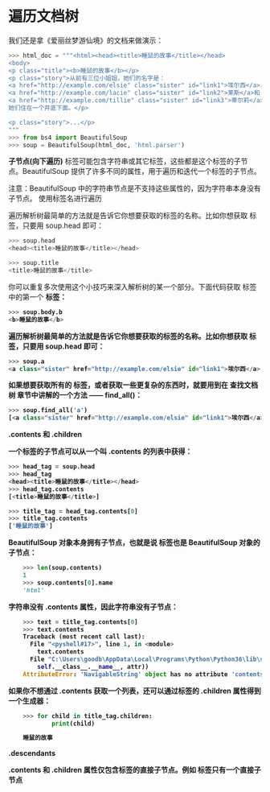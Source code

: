 遍历文档树
==============================
我们还是拿《爱丽丝梦游仙境》的文档来做演示：

```python
>>> html_doc = """<html><head><title>睡鼠的故事</title></head>
<body>
<p class="title"><b>睡鼠的故事</b></p>
<p class="story">从前有三位小姐姐，她们的名字是：
<a href="http://example.com/elsie" class="sister" id="link1">埃尔西</a>，
<a href="http://example.com/lacie" class="sister" id="link2">莱斯</a>和
<a href="http://example.com/tillie" class="sister" id="link3">蒂尔莉</a>；
她们住在一个井底下面。</p>

<p class="story">...</p>
"""
>>> from bs4 import BeautifulSoup
>>> soup = BeautifulSoup(html_doc, 'html.parser')
```
**子节点(向下遍历)**
标签可能包含字符串或其它标签，这些都是这个标签的子节点。BeautifulSoup 提供了许多不同的属性，用于遍历和迭代一个标签的子节点。

注意：BeautifulSoup 中的字符串节点是不支持这些属性的，因为字符串本身没有子节点。
使用标签名进行遍历

遍历解析树最简单的方法就是告诉它你想要获取的标签的名称。比如你想获取 <head> 标签，只要用 soup.head 即可：
```python
>>> soup.head
<head><title>睡鼠的故事</title></head>

>>> soup.title
<title>睡鼠的故事</title>
```
你可以重复多次使用这个小技巧来深入解析树的某一个部分。下面代码获取 <body> 标签中的第一个 <b> 标签：
```python
>>> soup.body.b
<b>睡鼠的故事</b>
```
遍历解析树最简单的方法就是告诉它你想要获取的标签的名称。比如你想获取 <head> 标签，只要用 soup.head 即可：
```python
>>> soup.a
<a class="sister" href="http://example.com/elsie" id="link1">埃尔西</a>
```
如果想要获取所有的 <a> 标签，或者获取一些更复杂的东西时，就要用到在 查找文档树 章节中讲解的一个方法 —— find_all()：
```python
>>> soup.find_all('a')
[<a class="sister" href="http://example.com/elsie" id="link1">埃尔西</a>, <a class="sister" href="http://example.com/lacie" id="link2">莱斯</a>, <a class="sister" href="http://example.com/tillie" id="link3">蒂尔莉</a>]
```
.contents 和 .children

一个标签的子节点可以从一个叫 .contents 的列表中获得：
```python
>>> head_tag = soup.head
>>> head_tag
<head><title>睡鼠的故事</title></head>
>>> head_tag.contents
[<title>睡鼠的故事</title>]

>>> title_tag = head_tag.contents[0]
>>> title_tag.contents
['睡鼠的故事']
```
BeautifulSoup 对象本身拥有子节点，也就是说 <html> 标签也是 BeautifulSoup 对象的子节点：

```python
    >>> len(soup.contents)
    1
    >>> soup.contents[0].name
    'html'
```
字符串没有 .contents 属性，因此字符串没有子节点：

```python
    >>> text = title_tag.contents[0]
    >>> text.contents
    Traceback (most recent call last):
      File "<pyshell#17>", line 1, in <module>
        text.contents
      File "C:\Users\goodb\AppData\Local\Programs\Python\Python36\lib\site-packages\bs4\element.py", line 737, in __getattr__
        self.__class__.__name__, attr))
    AttributeError: 'NavigableString' object has no attribute 'contents'
```
如果你不想通过 .contents 获取一个列表，还可以通过标签的 .children 属性得到一个生成器：
```python
    >>> for child in title_tag.children:
            print(child)

    睡鼠的故事
```
.descendants

.contents 和 .children 属性仅包含标签的直接子节点。例如 <head> 标签只有一个直接子节点 <title> 标签：
```python
    >>> head_tag.contents
    [<title>睡鼠的故事</title>]
```
但是，<title> 标签自身也有一个子节点：字符串 "睡鼠的故事"，这种情况下字符串 "睡鼠的故事" 也属于 <head> 标签的子孙节点。如果要对多层子孙节点进行递归迭代，可以使用 .descendants 属性完成任务：

```python
>>> for child in head_tag.descendants:
        print(child)

<title>睡鼠的故事</title>
```
上面的例子中，<head> 标签只有一个子节点，但是有 2 个子孙节点：<head> 标签和 <head> 标签的子节点。BeautifulSoup 有一个直接子节点（<html> 标签），却有很多子孙节点：

```python
    >>> len(list(soup.children))
    1
    >>> len(list(soup.descendants))
    26
```
**.string**

如果标签只有一个子节点，并且这个子节点是一个 NavigableString 对象，那么可以用 .string 将其获取：

```python
    >>> head_tag.contents
    [<title>睡鼠的故事</title>]

    >>> head_tag.string
    '睡鼠的故事'
```
如果一个标签包含不止一个子节点，那么就不清楚 .string 应该指向谁了，所以此时 .string 的值是 None：
```python
    >>> print(soup.html.string)
    None
```
**.strings 和 stripped_strings**

如果一个标签中不止一个子节点，你也是可以获取里面包含的字符串的（不止一个），需要使用 .strings 生成器：
```python
    >>> for string in soup.strings:
            print(repr(string))
           
    '睡鼠的故事'
    '\n'
    '\n'
    '睡鼠的故事'
    '\n'
    '从前有三位小姐姐，她们的名字是：\n'
    '埃尔西'
    '，\n'
    '莱斯'
    '和\n'
    '蒂尔莉'
    '；\n她们住在一个井底下面。'
    '\n'
    '...'
    '\n'
```
输出的这些字符串中可能包含了很多空格或空行，对我们来说一点用都没有……使用 .stripped_strings 可以去除多余空白：

```python
    >>> for string in soup.stripped_strings:
            print(repr(string))

    '睡鼠的故事'
    '睡鼠的故事'
    '从前有三位小姐姐，她们的名字是：'
    '埃尔西'
    '，'
    '莱斯'
    '和'
    '蒂尔莉'
    '；\n她们住在一个井底下面。'
    '...'
```

这样全部空行都会被忽略掉，段首和段末的空白字符也会被删除。

**父节点（向上遍历)**

我们继续以“家族树”作类比，每一个标签和字符串都有一个父节点：它们总是被包含在另外一个标签中。

**.parent**

你可以使用 .parent 属性访问一个元素的父节点。举个栗子，《爱丽丝梦游仙境》这个文档中，<head> 标签就是 <title> 标签的父节点：

```python
    >>> title_tag = soup.title
    >>> title_tag
    <title>睡鼠的故事</title>
    >>> title_tag.parent
    <head><title>睡鼠的故事</title></head>
```

字符串本身有一个父节点，就是包含它的 <title> 标签：

```python
    >>> title_tag.string.parent
    <title>睡鼠的故事</title>
```
顶层节点比如 <html> 的父节点是 BeautifulSoup 对象本身：

```python
    >>> html_tag = soup.html
    >>> type(html_tag.parent)
    <class 'bs4.BeautifulSoup'>
```
BeautifulSoup 对象的 .parent 是 None：

```python
    >>> print(soup.parent)
    None
```

**.parents**

你可以使用 .parents 迭代一个元素的所有父节点。下面例子使用了 .parents 属性遍历了 <a> 标签的所有父节点：

```python
    >>> link = soup.a
    >>> link
    <a class="sister" href="http://example.com/elsie" id="link1">埃尔西</a>
    >>> for parent in link.parents:
            if parent is None:
                    print(parent)
            else:
                    print(parent.name)
           
    p
    body
    html
    [document]
```

**兄弟节点（左右遍历）**

大家请看一段简单的例子：

```python
    >>> sibling_soup = BeautifulSoup("<a><b>text1</b><c>text2</c></b></a>", "html.parser")
    >>> print(sibling_soup.prettify())
    <a>
    <b>
      text1
    </b>
    <c>
      text2
    </c>
    </a>
```

<b> 标签和 <c> 标签在同一层：它们都是 <a> 标签的直接子节点，我们将它们成为兄弟节点。当一段文档以标准格式输出时，兄弟节点有相同的缩进级别。

**.next_sibling 和 .previous_sibling**

你可以使用 .next_sibling 和 .previous_sibling 去遍历解析树里处于同一层的元素：

```python
    >>> sibling_soup.b.next_sibling
    <c>text2</c>

    >>> sibling_soup.c.previous_sibling
    <b>text1</b>
```

<b> 标签有一个 .next_sibling，但是没有 .previous_sibling，因为在同一层里，<b> 标签的前面没有其他东西了。同样的道理，<c> 标签拥有一个 .previous_sibling，但却没有 .next_sibling：

```python
    >>> print(sibling_soup.b.previous_sibling)
    None

    >>> print(sibling_soup.c.next_sibling)
    None
```
字符串 "text1" 和 "text2" 并不是兄弟节点，因为它们没有共同的老爸（父节点）：

```python
    >>> sibling_soup.b.string
    'text1'
    >>> print(sibling_soup.b.string.next_sibling)
    None
```
在现实情况中，一个标签的 .next_sibling 或 .previous_sibling 通常是一个包含空格的字符串。让我回到《爱丽丝梦游仙境》中：

```python
    <a href="http://example.com/elsie" class="sister" id="link1">埃尔西</a>，
    <a href="http://example.com/lacie" class="sister" id="link2">莱斯</a>和
    <a href="http://example.com/tillie" class="sister" id="link3">蒂尔莉</a>；
```

如果你觉得第一个 <a> 标签的 .next_sibling 是第二个 <a> 标签，那你就错了！事实上，它的结果是一个字符串 —— 由逗号和换行符构成，用于隔开第二个 <a> 标签：

```python
    >>> link = soup.a
    >>> link
    <a class="sister" href="http://example.com/elsie" id="link1">埃尔西</a>

    >>> link.next_sibling
    '，\n'
```
第二个 <a> 标签是逗号的 .next_sibling 属性：

```python
    >>> link.next_sibling.next_sibling
    <a class="sister" href="http://example.com/lacie" id="link2">莱斯</a>
```

**.next_siblings 和 .previous_siblings**

你可以通过 .next_siblings 和 .previous_siblings 属性对当前节点的所有兄弟节点迭代输出：

```python
    >>> link.next_sibling.next_sibling
    <a class="sister" href="http://example.com/lacie" id="link2">莱斯</a>
    >>> for sibling in soup.a.next_siblings:
            print(repr(sibling))
           
    '，\n'
    <a class="sister" href="http://example.com/lacie" id="link2">莱斯</a>
    '和\n'
    <a class="sister" href="http://example.com/tillie" id="link3">蒂尔莉</a>
    '；\n她们住在一个井底下面。'

    >>> for sibling in soup.find(id="link3").previous_siblings:
            print(repr(sibling))
           
    '和\n'
    <a class="sister" href="http://example.com/lacie" id="link2">莱斯</a>
    '，\n'
    <a class="sister" href="http://example.com/elsie" id="link1">埃尔西</a>
    '从前有三位小姐姐，她们的名字是：\n'
```

**回退和前进**

看一下《爱丽丝梦游仙境》的开头部分：

```python
    <html><head><title>睡鼠的故事</title></head>
    <p class="title"><b>睡鼠的故事</b></p>
```

HTML 解析器把这段字符串转换成一连串的事件：打开一个 <html> 标签 -> 打开一个 <head> 标签 -> 打开一个 <title> 标签 -> 添加一段字符串 ->
关闭一个 <title> 标签 -> 打开 <p> 标签等等。BeautifulSoup 提供了重现文档初始解析的工具。

**.next_element 和 .previous_element**

字符串或对象的 .next_element 属性指向下一个被解析的对象，结果可能与 .next_sibling 相同，但通常是不一样的。

这是《爱丽丝梦游仙境》文档中最后一个 <a> 标签，它的 .next_sibling 属性是指当前标签后紧接着的字符串：

```python
    >>> last_a_tag = soup.find("a", id="link3")
    >>> last_a_tag
    <a class="sister" href="http://example.com/tillie" id="link3">蒂尔莉</a>

    >>> last_a_tag.next_sibling
    '；\n她们住在一个井底下面。'
```
但是这个 <a> 标签的 .next_element 属性则是指在 <a> 标签之后被解析内容，所以应该是字符串 "蒂尔莉"：
```python
    >>> last_a_tag.next_element
    '蒂尔莉'
```

这是因为在原始文档中，字符串 "蒂尔莉" 在分号前出现，解析器先进入 <a> 标签，然后是字符串 "蒂尔莉"，接着关闭 </a> 标签，最后是分号和剩余部分。分号与 <a> 标签在同一层级，但是字符串 "蒂尔莉" 会被先解析。

.previous_element 属性刚好与 .next_element 相反，它指向当前被解析的对象的前一个解析对象：

```python
    >>> last_a_tag.previous_element
    '和\n'
    >>> last_a_tag.previous_element.next_element
    <a class="sister" href="http://example.com/tillie" id="link3">蒂尔莉</a>
```

**.next_elements 和 .previous_elements**

通过 .next_elements 和 .previous_elements 的迭代器就可以向前或向后访问文档的解析内容，就好像文档正在被解析一样：

```python
    >>> for element in last_a_tag.next_elements:
            print(repr(element))
           
    '蒂尔莉'
    '；\n她们住在一个井底下面。'
    '\n'
    <p class="story">...</p>
    '...'
    '\n'
```